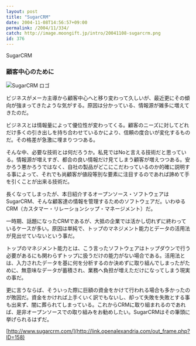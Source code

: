 ```yaml
---
layout: post
title: "SugarCRM"
date: 2004-11-08T14:56:57+09:00
permalink: /2004/11/334/
catch: http://image.moongift.jp/intro/20041108-sugarcrm.png
id: 376
---
```

SugarCRM  
<!--more-->

### 顧客中心のために
  

![SugarCRM ロゴ](http://image.moongift.jp/intro/20041108-sugarcrm.png "SugarCRM ロゴ")

  

ビジネスがメーカ主導から顧客中心へと移り変わって久しいが、最近更にその傾向が強まってきたような気がする。原因は分かっている、情報源が雑多に増えてきたのだ。

  

ビジネスとは情報量によって優位性が変わってくる。顧客のニーズに対してどれだけ多くの引き出しを持ち合わせているかにより、信頼の度合いが変化するものだ。その格差が急激に埋まりつつある。

  

そんな中、必要な技術とは何だろうか。私見ではNoと言える技術だと思っている。情報源が増えすぎ、都合の良い情報だけ見てしまう顧客が増えつつある。安かろう悪かろうではなく、自社の製品がどこにこだわっているのか的確に説明する事によって、それでも尚顧客が値段等別な要素に注目するのであれば諦めて手を引くことが出来る技術だ。

  

長くなってしまったが、本日紹介するオープンソース・ソフトウェアはSugarCRM、そんな顧客達の情報を管理するためのソフトウェアだ。いわゆるCRM（カスタマー・リレーションシップ・マネージメント）だ。

  

一時期、話題になったCRMであるが、大抵の企業では活かし切れずに終わっているケースが多い。原因は単純で、トップのマネジメント能力とデータの活用法が見出せていないという事だ。

  

トップのマネジメント能力とは、こう言ったソフトウェアはトップダウンで行う必要があるにも関わらずトップに扱うだけの能力がない場合である。活用法とは、入力されたデータを基に何を分析するのか決めずに取り組んでしまったがために、無意味なデータが蓄積され、業務へ負担が増えただけになってしまう現実の事だ。

  

更に言うならば、そういった際に巨額の資金をかけて行われる場合も多かったのが敗因だ。資金をかければ上手くいく訳でもないし、却って失敗を失敗とする事も出来ず、闇に葬られてしまっている。これからCRMに取り組まれるのであれば、是非オープンソースでの取り組みをお勧めしたい。SugarCRMはその筆頭に挙げられるはずだ。

  

[http://www.sugarcrm.com/](http://link.openalexandria.com/out_frame.php?ID=158)

